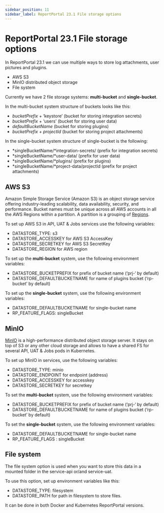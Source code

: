 ```yaml
---
sidebar_position: 11
sidebar_label: ReportPortal 23.1 File storage options
---
```


# ReportPortal 23.1 File storage options

In ReportPortal 23.1 we can use multiple ways to store log attachments, user pictures and plugins.

- AWS S3
- MinIO distributed object storage
- File system

Currently we have 2 file storage systems: **multi-bucket** and **single-bucket**.

In the multi-bucket system structure of buckets looks like this:

- *bucketPrefix* + ‘keystore’ (bucket for storing integration secrets)
- *bucketPrefix* + ‘users’ (bucket for storing user data)
- *defaultBucketName* (bucket for storing plugins)
- *bucketPrefix + projectId* (bucket for storing project attachments)

In the single-bucket system structure of single-bucket is the following:

- *singleBucketName/*integration-secrets/ (prefix for integration secrets)
- *singleBucketName/*user-data/ (prefix for user data)
- *singleBucketName/*plugins/ (prefix for plugins)
- *singleBucketName/*project-data/projectId (prefix for project attachments)

## AWS S3

Amazon Simple Storage Service (Amazon S3) is an object storage service offering industry-leading scalability, data availability, security, and performance. Bucket names must be unique across all AWS accounts in all the AWS Regions within a partition. A partition is a grouping of [Regions](https://docs.aws.amazon.com/general/latest/gr/s3.html).

To set up AWS S3 in API, UAT & Jobs services use the following variables:

- DATASTORE_TYPE: s3
- DATASTORE_ACCESSKEY for AWS S3 AccessKey
- DATASTORE_SECRETKEY for AWS S3 SecretKey
- DATASTORE_REGION for AWS region

To set up the **multi-bucket** system, use the following environment variables:

- DATASTORE_BUCKETPREFIX for prefix of bucket name (‘prj-‘ by default)
- DATASTORE_DEFAULTBUCKETNAME for name of plugins bucket (‘rp-bucket’ by default)

To set up the **single-bucket** system, use the following environment variables:

- DATASTORE_DEFAULTBUCKETNAME for single-bucket name
- RP_FEATURE_FLAGS: singleBucket

## MinIO

[MinIO](https://min.io/) is a high-performance distributed object storage server. It stays on top of S3 or any other cloud storage and allows to have a shared FS for several API, UAT & Jobs pods in Kubernetes.

To set up MinIO in services, use the following variables:

- DATASTORE_TYPE: minio
- DATASTORE_ENDPOINT for endpoint (address)
- DATASTORE_ACCESSKEY for accesskey
- DATASTORE_SECRETKEY for secretkey

To set the **multi-bucket** system, use the following environment variables:

- DATASTORE_BUCKETPREFIX for prefix of bucket name (‘prj-‘ by default)
- DATASTORE_DEFAULTBUCKETNAME for name of plugins bucket (‘rp-bucket’ by default)

To set the **single-bucket** system, use the following environment variables:

- DATASTORE_DEFAULTBUCKETNAME for single-bucket name
- RP_FEATURE_FLAGS : singleBucket

## File system

The file system option is used when you want to store this data in a mounted folder in the service-api or/and service-uat.

To use this option, set up environment variables like this:

- DATASTORE_TYPE: filesystem
- DATASTORE_PATH for path in filesystem to store files.

It can be done in both Docker and Kubernetes ReportPortal versions.

